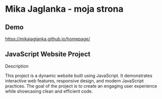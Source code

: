 # Mika Jaglanka - moja strona

## Demo

https://mikajaglanka.github.io/homepage/

## JavaScript Website Project

Description

This project is a dynamic website built using JavaScript. 
It demonstrates interactive web features, responsive design, and modern JavaScript practices.
The goal of the project is to create an engaging user experience while showcasing clean and efficient code.
